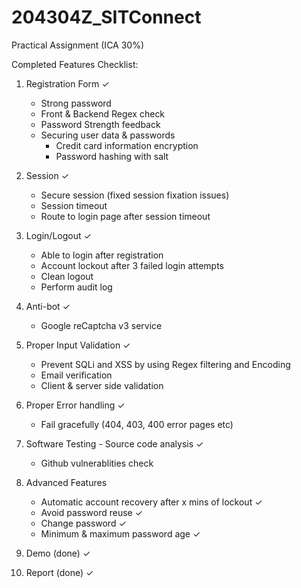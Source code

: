 # 204304Z_SITConnect

Practical Assignment (ICA 30%)

Completed Features Checklist:

1. Registration Form ✓
   - Strong password
   - Front & Backend Regex check
   - Password Strength feedback
   - Securing user data & passwords
     - Credit card information encryption
     - Password hashing with salt

2. Session ✓
   - Secure session (fixed session fixation issues)
   - Session timeout
   - Route to login page after session timeout

3. Login/Logout ✓
   - Able to login after registration
   - Account lockout after 3 failed login attempts
   - Clean logout
   - Perform audit log

4. Anti-bot ✓
   - Google reCaptcha v3 service

5. Proper Input Validation ✓
   - Prevent SQLi and XSS by using Regex filtering and Encoding
   - Email verification
   - Client & server side validation

6. Proper Error handling ✓
   - Fail gracefully (404, 403, 400 error pages etc)

7. Software Testing - Source code analysis ✓
   - Github vulnerablities check

8. Advanced Features
    - Automatic account recovery after x mins of lockout ✓
    - Avoid password reuse ✓
    - Change password ✓
    - Minimum & maximum password age ✓

9. Demo (done) ✓
10. Report (done) ✓
   
